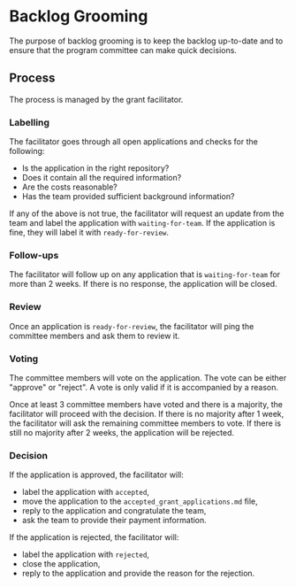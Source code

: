 # Backlog Grooming

The purpose of backlog grooming is to keep the backlog up-to-date and to ensure that the program committee can make quick decisions.

## Process

The process is managed by the grant facilitator.

### Labelling

The facilitator goes through all open applications and checks for the following:

- Is the application in the right repository?
- Does it contain all the required information?
- Are the costs reasonable?
- Has the team provided sufficient background information?

If any of the above is not true, the facilitator will request an update from the team and label the application with `waiting-for-team`. If the application is fine, they will label it with `ready-for-review`.

### Follow-ups

The facilitator will follow up on any application that is `waiting-for-team` for more than 2 weeks. If there is no response, the application will be closed.

### Review

Once an application is `ready-for-review`, the facilitator will ping the committee members and ask them to review it.

### Voting

The committee members will vote on the application. The vote can be either "approve" or "reject". A vote is only valid if it is accompanied by a reason.

Once at least 3 committee members have voted and there is a majority, the facilitator will proceed with the decision. If there is no majority after 1 week, the facilitator will ask the remaining committee members to vote. If there is still no majority after 2 weeks, the application will be rejected.

### Decision

If the application is approved, the facilitator will:

- label the application with `accepted`,
- move the application to the `accepted_grant_applications.md` file,
- reply to the application and congratulate the team,
- ask the team to provide their payment information.

If the application is rejected, the facilitator will:

- label the application with `rejected`,
- close the application,
- reply to the application and provide the reason for the rejection.